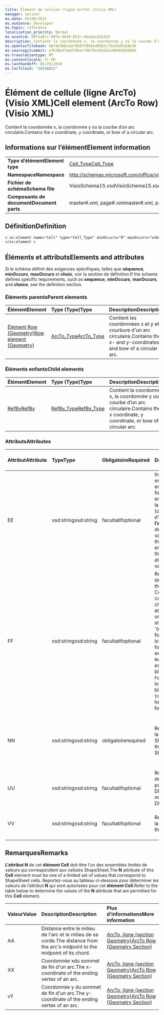 ```yaml
---
title: Élément de cellule (ligne ArcTo) (Visio XML)
manager: soliver
ms.date: 03/09/2015
ms.audience: Developer
ms.topic: reference
localization_priority: Normal
ms.assetid: 69f1a0cc-90fe-4b49-653c-bba4a1a2b1b2
description: Contient la coordonnée x, la coordonnée y ou la courbe d’un arc circulaire.
ms.openlocfilehash: 6d744366cda7db0f3950ed0962c7ba5bd01b8e36
ms.sourcegitcommit: e7b38e37a9d79becfd679e10420a19890165606d
ms.translationtype: MT
ms.contentlocale: fr-FR
ms.lasthandoff: 05/29/2019
ms.locfileid: "34538822"
---
```

# <a name="cell-element-arcto-row-visio-xml"></a><span data-ttu-id="37a5d-103">Élément de cellule (ligne ArcTo) (Visio XML)</span><span class="sxs-lookup"><span data-stu-id="37a5d-103">Cell element (ArcTo Row) (Visio XML)</span></span>

<span data-ttu-id="37a5d-104">Contient la coordonnée x, la coordonnée y ou la courbe d’un arc circulaire.</span><span class="sxs-lookup"><span data-stu-id="37a5d-104">Contains the x coordinate, y coordinate, or bow of a circular arc.</span></span>
  
## <a name="element-information"></a><span data-ttu-id="37a5d-105">Informations sur l’élément</span><span class="sxs-lookup"><span data-stu-id="37a5d-105">Element information</span></span>

|||
|:-----|:-----|
|<span data-ttu-id="37a5d-106">**Type d’élément**</span><span class="sxs-lookup"><span data-stu-id="37a5d-106">**Element type**</span></span> <br/> |[<span data-ttu-id="37a5d-107">Cell_Type</span><span class="sxs-lookup"><span data-stu-id="37a5d-107">Cell_Type</span></span>](cell_type-complextypevisio-xml.md) <br/> |
|<span data-ttu-id="37a5d-108">**Namespace**</span><span class="sxs-lookup"><span data-stu-id="37a5d-108">**Namespace**</span></span> <br/> |http://schemas.microsoft.com/office/visio/2012/main  <br/> |
|<span data-ttu-id="37a5d-109">**Fichier de schéma**</span><span class="sxs-lookup"><span data-stu-id="37a5d-109">**Schema file**</span></span> <br/> |<span data-ttu-id="37a5d-110">VisioSchema15.xsd</span><span class="sxs-lookup"><span data-stu-id="37a5d-110">VisioSchema15.xsd</span></span>  <br/> |
|<span data-ttu-id="37a5d-111">**Composants de document**</span><span class="sxs-lookup"><span data-stu-id="37a5d-111">**Document parts**</span></span> <br/> |<span data-ttu-id="37a5d-112">master#.xml, page#.xml</span><span class="sxs-lookup"><span data-stu-id="37a5d-112">master#.xml, page#.xml</span></span>  <br/> |
   
## <a name="definition"></a><span data-ttu-id="37a5d-113">Définition</span><span class="sxs-lookup"><span data-stu-id="37a5d-113">Definition</span></span>

```XML
< xs:element name="Cell" type="Cell_Type" minOccurs="0" maxOccurs="unbounded" >
</xs:element >
```

## <a name="elements-and-attributes"></a><span data-ttu-id="37a5d-114">Éléments et attributs</span><span class="sxs-lookup"><span data-stu-id="37a5d-114">Elements and attributes</span></span>

<span data-ttu-id="37a5d-115">Si le schéma définit des exigences spécifiques, telles que **séquence**, **minOccurs**, **maxOccurs** et **choix**, voir la section de définition.</span><span class="sxs-lookup"><span data-stu-id="37a5d-115">If the schema defines specific requirements, such as **sequence**, **minOccurs**, **maxOccurs**, and **choice**, see the definition section.</span></span> 
  
### <a name="parent-elements"></a><span data-ttu-id="37a5d-116">Éléments parents</span><span class="sxs-lookup"><span data-stu-id="37a5d-116">Parent elements</span></span>

|<span data-ttu-id="37a5d-117">**Élément**</span><span class="sxs-lookup"><span data-stu-id="37a5d-117">**Element**</span></span>|<span data-ttu-id="37a5d-118">**Type (Type)**</span><span class="sxs-lookup"><span data-stu-id="37a5d-118">**Type**</span></span>|<span data-ttu-id="37a5d-119">**Description**</span><span class="sxs-lookup"><span data-stu-id="37a5d-119">**Description**</span></span>|
|:-----|:-----|:-----|
|[<span data-ttu-id="37a5d-120">Élément Row (Geometry)</span><span class="sxs-lookup"><span data-stu-id="37a5d-120">Row element (Geometry)</span></span>](row-element-geometry-sectionvisio-xml.md) <br/> |[<span data-ttu-id="37a5d-121">ArcTo_Type</span><span class="sxs-lookup"><span data-stu-id="37a5d-121">ArcTo_Type</span></span>](arcto_type-complextypevisio-xml.md) <br/> |<span data-ttu-id="37a5d-122">Contient les coordonnées x et y et la courbure d'un arc circulaire.</span><span class="sxs-lookup"><span data-stu-id="37a5d-122">Contains the x- and y-coordinates and bow of a circular arc.</span></span>  <br/> |
   
### <a name="child-elements"></a><span data-ttu-id="37a5d-123">Éléments enfants</span><span class="sxs-lookup"><span data-stu-id="37a5d-123">Child elements</span></span>

|<span data-ttu-id="37a5d-124">**Élément**</span><span class="sxs-lookup"><span data-stu-id="37a5d-124">**Element**</span></span>|<span data-ttu-id="37a5d-125">**Type (Type)**</span><span class="sxs-lookup"><span data-stu-id="37a5d-125">**Type**</span></span>|<span data-ttu-id="37a5d-126">**Description**</span><span class="sxs-lookup"><span data-stu-id="37a5d-126">**Description**</span></span>|
|:-----|:-----|:-----|
|[<span data-ttu-id="37a5d-127">RefBy</span><span class="sxs-lookup"><span data-stu-id="37a5d-127">RefBy</span></span>](refby-element-cell_type-complextypevisio-xml.md) <br/> |[<span data-ttu-id="37a5d-128">RefBy_Type</span><span class="sxs-lookup"><span data-stu-id="37a5d-128">RefBy_Type</span></span>](refby_type-complextypevisio-xml.md) <br/> |<span data-ttu-id="37a5d-129">Contient la coordonnée x, la coordonnée y ou la courbe d’un arc circulaire.</span><span class="sxs-lookup"><span data-stu-id="37a5d-129">Contains the x coordinate, y coordinate, or bow of a circular arc.</span></span>  <br/> |
   
### <a name="attributes"></a><span data-ttu-id="37a5d-130">Attributs</span><span class="sxs-lookup"><span data-stu-id="37a5d-130">Attributes</span></span>

|<span data-ttu-id="37a5d-131">**Attribut**</span><span class="sxs-lookup"><span data-stu-id="37a5d-131">**Attribute**</span></span>|<span data-ttu-id="37a5d-132">**Type**</span><span class="sxs-lookup"><span data-stu-id="37a5d-132">**Type**</span></span>|<span data-ttu-id="37a5d-133">**Obligatoire**</span><span class="sxs-lookup"><span data-stu-id="37a5d-133">**Required**</span></span>|<span data-ttu-id="37a5d-134">**Description**</span><span class="sxs-lookup"><span data-stu-id="37a5d-134">**Description**</span></span>|<span data-ttu-id="37a5d-135">**Valeurs possibles**</span><span class="sxs-lookup"><span data-stu-id="37a5d-135">**Possible values**</span></span>|
|:-----|:-----|:-----|:-----|:-----|
|<span data-ttu-id="37a5d-136">E</span><span class="sxs-lookup"><span data-stu-id="37a5d-136">E</span></span>  <br/> |<span data-ttu-id="37a5d-137">xsd:string</span><span class="sxs-lookup"><span data-stu-id="37a5d-137">xsd:string</span></span>  <br/> |<span data-ttu-id="37a5d-138">facultatif</span><span class="sxs-lookup"><span data-stu-id="37a5d-138">optional</span></span>  <br/> |<span data-ttu-id="37a5d-139">Indique que la formule est évaluée à une erreur.</span><span class="sxs-lookup"><span data-stu-id="37a5d-139">Indicates that the formula evaluates to an error.</span></span> <span data-ttu-id="37a5d-140">La valeur de **E** est la valeur actuelle (chaîne de message d’erreur) ; la valeur de **l’attribut V** est la dernière valeur valide.</span><span class="sxs-lookup"><span data-stu-id="37a5d-140">The value of **E** is the current value (an error message string); the value of the **V** attribute is the last valid value.</span></span>  <br/> |<span data-ttu-id="37a5d-141">Chaîne de message d’erreur.</span><span class="sxs-lookup"><span data-stu-id="37a5d-141">An error message string.</span></span>  <br/> |
|<span data-ttu-id="37a5d-142">F</span><span class="sxs-lookup"><span data-stu-id="37a5d-142">F</span></span>  <br/> |<span data-ttu-id="37a5d-143">xsd:string</span><span class="sxs-lookup"><span data-stu-id="37a5d-143">xsd:string</span></span>  <br/> |<span data-ttu-id="37a5d-144">facultatif</span><span class="sxs-lookup"><span data-stu-id="37a5d-144">optional</span></span>  <br/> | <span data-ttu-id="37a5d-145">Représente la formule de l’élément.</span><span class="sxs-lookup"><span data-stu-id="37a5d-145">Represents the element's formula.</span></span> <span data-ttu-id="37a5d-146">Cet attribut peut contenir l’une des chaînes suivantes :</span><span class="sxs-lookup"><span data-stu-id="37a5d-146">This attribute can contain one of the following strings:</span></span>  <br/>  <span data-ttu-id="37a5d-147">'(une formule)' si la formule existe localement</span><span class="sxs-lookup"><span data-stu-id="37a5d-147">'(some formula)' if the formula exists locally</span></span>  <br/>  <span data-ttu-id="37a5d-148">`No Formula` si la formule est supprimée ou bloquée localement</span><span class="sxs-lookup"><span data-stu-id="37a5d-148">`No Formula` if the formula is locally deleted or blocked</span></span>  <br/>  <span data-ttu-id="37a5d-149">`Inh` si la formule est héritée.</span><span class="sxs-lookup"><span data-stu-id="37a5d-149">`Inh` if the formula is inherited.</span></span>  <br/> |<span data-ttu-id="37a5d-150">Formule.</span><span class="sxs-lookup"><span data-stu-id="37a5d-150">A formula.</span></span>  <br/> |
|<span data-ttu-id="37a5d-151">N</span><span class="sxs-lookup"><span data-stu-id="37a5d-151">N</span></span>  <br/> |<span data-ttu-id="37a5d-152">xsd:string</span><span class="sxs-lookup"><span data-stu-id="37a5d-152">xsd:string</span></span>  <br/> |<span data-ttu-id="37a5d-153">obligatoire</span><span class="sxs-lookup"><span data-stu-id="37a5d-153">required</span></span>  <br/> |<span data-ttu-id="37a5d-154">Représente le nom de la cellule ShapeSheet.</span><span class="sxs-lookup"><span data-stu-id="37a5d-154">Represents the name of the ShapeSheet cell.</span></span>  <br/> |<span data-ttu-id="37a5d-155">Nom de la cellule ShapeSheet.</span><span class="sxs-lookup"><span data-stu-id="37a5d-155">The name of the ShapeSheet cell.</span></span>  <br/> <span data-ttu-id="37a5d-156">Voir la section Remarques ci-dessous.</span><span class="sxs-lookup"><span data-stu-id="37a5d-156">See the Remarks section below.</span></span>  <br/> |
|<span data-ttu-id="37a5d-157">U</span><span class="sxs-lookup"><span data-stu-id="37a5d-157">U</span></span>  <br/> |<span data-ttu-id="37a5d-158">xsd:string</span><span class="sxs-lookup"><span data-stu-id="37a5d-158">xsd:string</span></span>  <br/> |<span data-ttu-id="37a5d-159">facultatif</span><span class="sxs-lookup"><span data-stu-id="37a5d-159">optional</span></span>  <br/> |<span data-ttu-id="37a5d-160">Représente une unité de mesure La valeur par défaut est DL.</span><span class="sxs-lookup"><span data-stu-id="37a5d-160">Represents a unit of measure The default is DL.</span></span>  <br/> |<span data-ttu-id="37a5d-161">Unités de la cellule.</span><span class="sxs-lookup"><span data-stu-id="37a5d-161">The units of the cell.</span></span>  <br/> |
|<span data-ttu-id="37a5d-162">V</span><span class="sxs-lookup"><span data-stu-id="37a5d-162">V</span></span>  <br/> |<span data-ttu-id="37a5d-163">xsd:string</span><span class="sxs-lookup"><span data-stu-id="37a5d-163">xsd:string</span></span>  <br/> |<span data-ttu-id="37a5d-164">facultatif</span><span class="sxs-lookup"><span data-stu-id="37a5d-164">optional</span></span>  <br/> |<span data-ttu-id="37a5d-165">Représente la valeur de la cellule.</span><span class="sxs-lookup"><span data-stu-id="37a5d-165">Represents the value of the cell.</span></span>  <br/> |<span data-ttu-id="37a5d-166">Valeur de la cellule ShapeSheet.</span><span class="sxs-lookup"><span data-stu-id="37a5d-166">The value of the ShapeSheet cell.</span></span>  <br/> |
   
## <a name="remarks"></a><span data-ttu-id="37a5d-167">Remarques</span><span class="sxs-lookup"><span data-stu-id="37a5d-167">Remarks</span></span>

<span data-ttu-id="37a5d-168">**L’attribut N** de cet **élément Cell** doit être l’un des ensembles limités de valeurs qui correspondent aux cellules ShapeSheet.</span><span class="sxs-lookup"><span data-stu-id="37a5d-168">The **N** attribute of this **Cell** element must be one of a limited set of values that correspond to ShapeSheet cells.</span></span> <span data-ttu-id="37a5d-169">Reportez-vous au tableau ci-dessous pour déterminer les valeurs de l’attribut **N** qui sont autorisées pour cet **élément Cell.**</span><span class="sxs-lookup"><span data-stu-id="37a5d-169">Refer to the table below to determine the values of the **N** attribute that are permitted for this **Cell** element.</span></span> 
  
|<span data-ttu-id="37a5d-170">**Valeur**</span><span class="sxs-lookup"><span data-stu-id="37a5d-170">**Value**</span></span>|<span data-ttu-id="37a5d-171">**Description**</span><span class="sxs-lookup"><span data-stu-id="37a5d-171">**Description**</span></span>|<span data-ttu-id="37a5d-172">**Plus d’informations**</span><span class="sxs-lookup"><span data-stu-id="37a5d-172">**More information**</span></span>|
|:-----|:-----|:-----|
|<span data-ttu-id="37a5d-173">A</span><span class="sxs-lookup"><span data-stu-id="37a5d-173">A</span></span>  <br/> |<span data-ttu-id="37a5d-174">Distance entre le milieu de l'arc et le milieu de sa corde.</span><span class="sxs-lookup"><span data-stu-id="37a5d-174">The distance from the arc's midpoint to the midpoint of its chord.</span></span>  <br/> |[<span data-ttu-id="37a5d-175">ArcTo, ligne (section Geometry)</span><span class="sxs-lookup"><span data-stu-id="37a5d-175">ArcTo Row (Geometry Section)</span></span>](arcto-row-geometry-section.md) <br/> |
|<span data-ttu-id="37a5d-176">X</span><span class="sxs-lookup"><span data-stu-id="37a5d-176">X</span></span>  <br/> |<span data-ttu-id="37a5d-177">Coordonnée xdu sommet de fin d'un arc.</span><span class="sxs-lookup"><span data-stu-id="37a5d-177">The x-coordinate of the ending vertex of an arc.</span></span>  <br/> |[<span data-ttu-id="37a5d-178">ArcTo, ligne (section Geometry)</span><span class="sxs-lookup"><span data-stu-id="37a5d-178">ArcTo Row (Geometry Section)</span></span>](arcto-row-geometry-section.md) <br/> |
|<span data-ttu-id="37a5d-179">v</span><span class="sxs-lookup"><span data-stu-id="37a5d-179">Y</span></span>  <br/> |<span data-ttu-id="37a5d-180">Coordonnée y du sommet de fin d'un arc.</span><span class="sxs-lookup"><span data-stu-id="37a5d-180">The y-coordinate of the ending vertex of an arc.</span></span>  <br/> |[<span data-ttu-id="37a5d-181">ArcTo, ligne (section Geometry)</span><span class="sxs-lookup"><span data-stu-id="37a5d-181">ArcTo Row (Geometry Section)</span></span>](arcto-row-geometry-section.md) <br/> |
   

